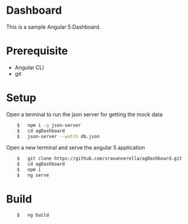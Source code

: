 # Dashboard

This is a sample Angular 5 Dashboard.


# Prerequisite
- Angular CLI
- git 

# Setup

Open a terminal to run the json server for getting the mock data

```bash
    $   npm i -g json-server
    $   cd agDashboard
    $   json-server --watch db.json
```

Open a new terminal and serve the angular 5 application

```bash
    $   git clone https://github.com/sravannerella/agDashboard.git
    $   cd agDashboard
    $   npm i
    $   ng serve
```

# Build

```bash
    $   ng build
```